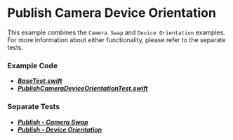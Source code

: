 # Publish Camera Device Orientation

This example combines the `Camera Swap` and `Device Orientation` examples. For more information about either functionality, please refer to the separate tests.

### Example Code
- ***[BaseTest.swift](../BaseTest.swift)***
- ***[PublishCameraDeviceOrientationTest.swift](PublishCameraDeviceOrientationTest.swift)***

### Separate Tests
- ***[Publish - Camera Swap](../CameraSwap)***
- ***[Publish - Device Orientation](../PublishDeviceOrientation)***
